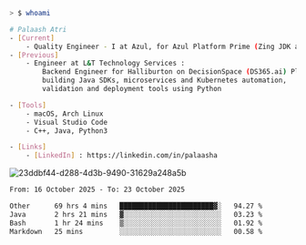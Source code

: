 ```sh
> $ whoami

# Palaash Atri
- [Current]
    - Quality Engineer - I at Azul, for Azul Platform Prime (Zing JDK and OptHub Cloud-Native Compiler)
- [Previous]
    - Engineer at L&T Technology Services :
        Backend Engineer for Halliburton on DecisionSpace (DS365.ai) Platform team,
        building Java SDKs, microservices and Kubernetes automation,
        validation and deployment tools using Python

- [Tools]
    - macOS, Arch Linux
    - Visual Studio Code
    - C++, Java, Python3

- [Links]
    - [LinkedIn] : https://linkedin.com/in/palaasha 

```
![23ddbf44-d288-4d3b-9490-31629a248a5b](https://github.com/user-attachments/assets/e8f7d8c9-2427-40a3-b819-73b167b77e19)


<!--START_SECTION:waka-->

```txt
From: 16 October 2025 - To: 23 October 2025

Other      69 hrs 4 mins   ███████████████████████▓░   94.27 %
Java       2 hrs 21 mins   ▓░░░░░░░░░░░░░░░░░░░░░░░░   03.23 %
Bash       1 hr 24 mins    ▒░░░░░░░░░░░░░░░░░░░░░░░░   01.92 %
Markdown   25 mins         ░░░░░░░░░░░░░░░░░░░░░░░░░   00.58 %
```

<!--END_SECTION:waka-->
